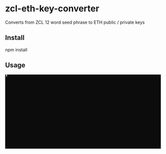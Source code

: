 # zcl-eth-key-converter
Converts from ZCL 12 word seed phrase to ETH public / private keys

## Install

npm install

## Usage

![Example](./usage.svg)
